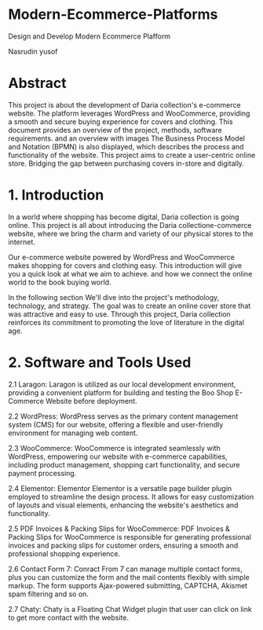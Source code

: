 # Modern-Ecommerce-Platforms
Design and Develop Modern Ecommerce Plafform

Nasrudin yusof
# Abstract
This project is about the development of Daria collection's e-commerce website. The platform leverages WordPress and WooCommerce, providing a smooth and secure buying experience for covers and clothing. This document provides an overview of the project, methods, software requirements. and an overview with images The Business Process Model and Notation (BPMN) is also displayed, which describes the process and functionality of the website. This project aims to create a user-centric online store. Bridging the gap between purchasing covers in-store and digitally.

# 1. Introduction
In a world where shopping has become digital, Daria collection is going online. This project is all about introducing the Daria collectione-commerce website, where we bring the charm and variety of our physical stores to the internet.

Our e-commerce website powered by WordPress and WooCommerce makes shopping for covers and clothing easy. This introduction will give you a quick look at what we aim to achieve. and how we connect the online world to the book buying world.

In the following section We'll dive into the project's methodology, technology, and strategy. The goal was to create an online cover store that was attractive and easy to use. Through this project, Daria collection reinforces its commitment to promoting the love of literature in the digital age.

# 2. Software and Tools Used
2.1 Laragon: Laragon is utilized as our local development environment, providing a convenient platform for building and testing the Boo Shop E-Commerce Website before deployment.

2.2 WordPress: WordPress serves as the primary content management system (CMS) for our website, offering a flexible and user-friendly environment for managing web content.

2.3 WooCommerce: WooCommerce is integrated seamlessly with WordPress, empowering our website with e-commerce capabilities, including product management, shopping cart functionality, and secure payment processing.

2.4 Elementor: Elementor Elementor is a versatile page builder plugin employed to streamline the design process. It allows for easy customization of layouts and visual elements, enhancing the website's aesthetics and functionality.

2.5 PDF Invoices & Packing Slips for WooCommerce: PDF Invoices & Packing Slips for WooCommerce is responsible for generating professional invoices and packing slips for customer orders, ensuring a smooth and professional shopping experience.

2.6 Contact Form 7: Conract From 7 can manage multiple contact forms, plus you can customize the form and the mail contents flexibly with simple markup. The form supports Ajax-powered submitting, CAPTCHA, Akismet spam filtering and so on.

2.7 Chaty: Chaty is a Floating Chat Widget plugin that user can click on link to get more contact with the website.



